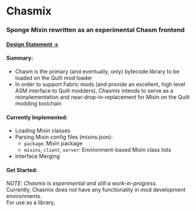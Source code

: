 # Chasmix
### Sponge Mixin rewritten as an experimental Chasm frontend

#### [Design Statement ->](https://gist.github.com/FoundationGames/d8d14f01a62ab6f66941c7fcb2becc33)

#### Summary:
- Chasm is the primary (and eventually, only) bytecode library to be loaded on the Quilt mod loader
- In order to support Fabric mods (and provide an excellent, high level ASM interface to Quilt modders), Chasmix intends 
  to serve as a reimplementation and near-drop-in-replacement for Mixin on the Quilt modding toolchain
  
#### Currently Implemented:
- Loading Mixin classes
- Parsing Mixin config files (mixins.json):
  - `package`: Mixin package
  - `mixins`, `client`, `server`: Environment-based Mixin class lists
- Interface Merging

#### Get Started:
*NOTE: Chasmix is experimental and still a work-in-progress.* <br/>
Currently, Chasmix does not have any functionality in mod development environments. <br/>
For use as a library, 